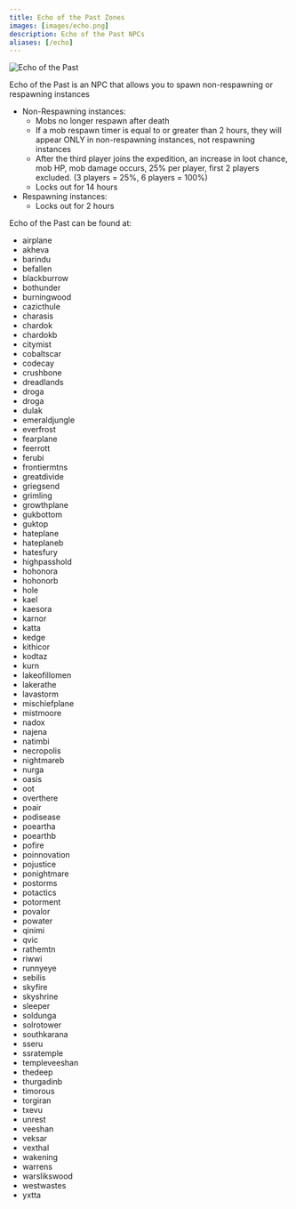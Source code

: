 ```yaml
---
title: Echo of the Past Zones
images: [images/echo.png]
description: Echo of the Past NPCs
aliases: [/echo]
---
```


![Echo of the Past](/images/echo.webp)

Echo of the Past is an NPC that allows you to spawn non-respawning or respawning instances
- Non-Respawning instances:
    - Mobs no longer respawn after death
    - If a mob respawn timer is equal to or greater than 2 hours, they will appear ONLY in non-respawning instances, not respawning instances
    - After the third player joins the expedition, an increase in loot chance, mob HP, mob damage occurs, 25% per player, first 2 players excluded. (3 players = 25%, 6 players = 100%)
    - Locks out for 14 hours
- Respawning instances:
    - Locks out for 2 hours


Echo of the Past can be found at:

- airplane
- akheva
- barindu
- befallen
- blackburrow
- bothunder
- burningwood
- cazicthule
- charasis
- chardok
- chardokb
- citymist
- cobaltscar
- codecay
- crushbone
- dreadlands
- droga
- droga
- dulak
- emeraldjungle
- everfrost
- fearplane
- feerrott
- ferubi
- frontiermtns
- greatdivide
- griegsend
- grimling
- growthplane
- gukbottom
- guktop
- hateplane
- hateplaneb
- hatesfury
- highpasshold
- hohonora
- hohonorb
- hole
- kael
- kaesora
- karnor
- katta
- kedge
- kithicor
- kodtaz
- kurn
- lakeofillomen
- lakerathe
- lavastorm
- mischiefplane
- mistmoore
- nadox
- najena
- natimbi
- necropolis
- nightmareb
- nurga
- oasis
- oot
- overthere
- poair
- podisease
- poeartha
- poearthb
- pofire
- poinnovation
- pojustice
- ponightmare
- postorms
- potactics
- potorment
- povalor
- powater
- qinimi
- qvic
- rathemtn
- riwwi
- runnyeye
- sebilis
- skyfire
- skyshrine
- sleeper
- soldunga
- solrotower
- southkarana
- sseru
- ssratemple
- templeveeshan
- thedeep
- thurgadinb
- timorous
- torgiran
- txevu
- unrest
- veeshan
- veksar
- vexthal
- wakening
- warrens
- warslikswood
- westwastes
- yxtta